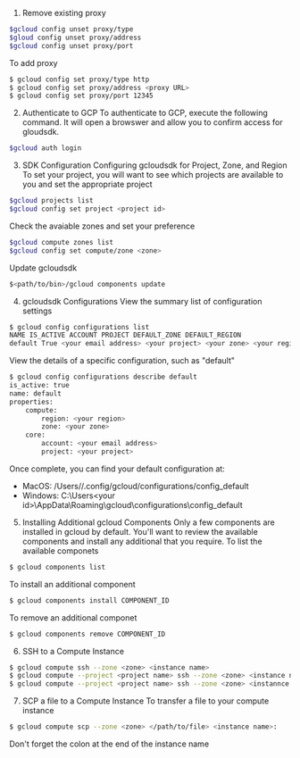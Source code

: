 1. Remove existing proxy
```bash
$gcloud config unset proxy/type
$gloud config unset proxy/address
$gcloud config unset proxy/port
```
To add proxy
```bash
$ gcloud config set proxy/type http
$ gcloud config set proxy/address <proxy URL>
$ gcloud config set proxy/port 12345
```
2. Authenticate to GCP
To authenticate to GCP, execute the following command. 
It will open a browswer and allow you to confirm access for gloudsdk.
```bash
$gcloud auth login
```
3. SDK Configuration
Configuring gcloudsdk for Project, Zone, and Region
To set your project, you will want to see which projects are available to you
and set the appropriate project
```bash
$gcloud projects list
$gcloud config set project <project id>
```
Check the avaiable zones and set your preference
```bash
$gcloud compute zones list
$gcloud config set compute/zone <zone>
```
Update gcloudsdk
```bash
$<path/to/bin>/gcloud components update
```
4. gcloudsdk Configurations
View the summary list of configuration settings
```bash
$ gcloud config configurations list
NAME IS_ACTIVE ACCOUNT PROJECT DEFAULT_ZONE DEFAULT_REGION
default True <your email address> <your project> <your zone> <your region>
```
View the details of a specific configuration, such as "default"
```bash
$ gcloud config configurations describe default
is_active: true
name: default
properties:
    compute:
        region: <your region>
        zone: <your zone>
    core:
        account: <your email address>
        project: <your project>
```
Once complete, you can find your default configuration at:
- MacOS: /Users/<your id>/.config/gcloud/configurations/config_default
- Windows: C:\Users\<your id>\AppData\Roaming\gcloud\configurations\config_default
5. Installing Additional gcloud Components
Only a few components are installed in gcloud by default. 
You'll want to review the available components and install any additional
that you require.
To list the available componets
```bash
$ gcloud components list
```
To install an additional component
```bash
$ gcloud components install COMPONENT_ID
```
To remove an additional componet
```bash
$ gcloud components remove COMPONENT_ID
```
6. SSH to a Compute Instance
```bash
$ gcloud compute ssh --zone <zone> <instance name>
$ gcloud compute --project <project name> ssh --zone <zone> <instance name>
$ gcloud compute --project <project name> ssh --zone <zone> <instannce name> --internal-ip
```
7. SCP a file to a Compute Instance
To transfer a file to your compute instance
```bash
$ gcloud compute scp --zone <zone> </path/to/file> <instance name>:
```
Don't forget the colon at the end of the instance name